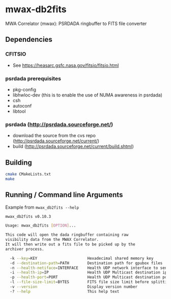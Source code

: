 # mwax-db2fits

MWA Correlator (mwax): PSRDADA ringbuffer to FITS file converter

## Dependencies

### CFITSIO

- See <https://heasarc.gsfc.nasa.gov/fitsio/fitsio.html>

### psrdada prerequisites

- pkg-config
- libhwloc-dev (this is to enable the use of NUMA awareness in psrdada)
- csh
- autoconf
- libtool

### psrdada (<http://psrdada.sourceforge.net/>)

- download the source from the cvs repo (<http://psrdada.sourceforge.net/current/>)
- build (<http://psrdada.sourceforge.net/current/build.shtml>)

## Building

```bash
cmake CMakeLists.txt
make
```

## Running / Command line Arguments

Example from `mwax_db2fits --help`

```bash
mwax_db2fits v0.10.3

Usage: mwax_db2fits [OPTION]...

This code will open the dada ringbuffer containing raw
visibility data from the MWAX Correlator.
It will then write out a fits file to be picked up by the
archiver process.

  -k --key=KEY                      Hexadecimal shared memory key
  -d --destination-path=PATH        Destination path for gpubox files
  -n --health-netiface=INTERFACE    Health UDP network interface to send with
  -i --health-ip=IP                 Health UDP Multicast destination ip address
  -p --health-port=PORT             Health UDP Multicast destination port
  -l --file-size-limit=BYTES        FITS file size limit before splitting into a new file. Default=10737418240 bytes. 0=no splitting
  -v --version                      Display version number
  -? --help                         This help text
  ```
